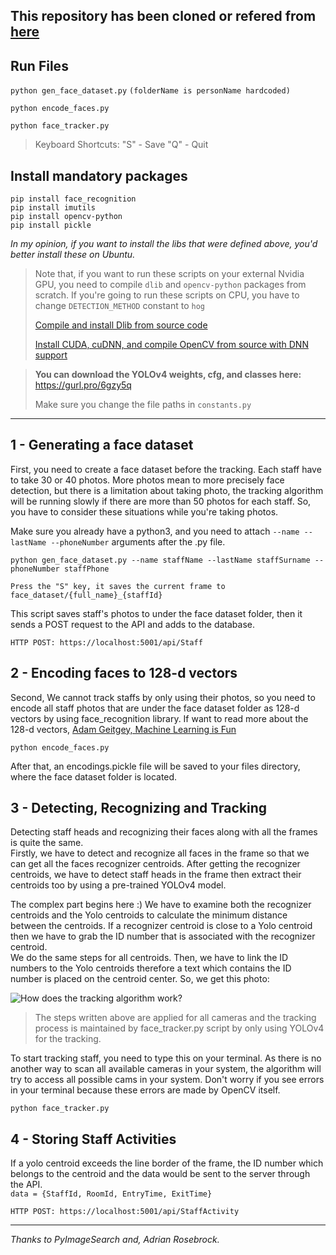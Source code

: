 
## This repository has been cloned or refered from [here](https://github.com/r4tylmz/yolo-dlib-face-recognition)  
  
## Run Files


`python gen_face_dataset.py` `(folderName is personName hardcoded)`

`python encode_faces.py`

`python face_tracker.py`

> Keyboard Shortcuts:
> "S" - Save
>  "Q" - Quit

## Install mandatory packages  
``` pip install dlib  
pip install face_recognition  
pip install imutils  
pip install opencv-python  
pip install pickle  
```  
_In my opinion, if you want to install the libs that were defined above, you'd better install these on Ubuntu._  
> Note that, if you want to run these scripts on your external Nvidia GPU, you need to compile `dlib` and `opencv-python` packages from scratch. If you're going to run these scripts on CPU, you have to change `DETECTION_METHOD` constant to `hog`  
>   
> [Compile and install Dlib from source code](https://learnopencv.com/install-dlib-on-ubuntu/)  
>   
> [Install CUDA, cuDNN, and compile OpenCV from source with DNN support](https://ichi.pro/tr/cuda-destekli-opencv-dnn-ile-yolov4-52704766998916)  
  
  
> **You can download the YOLOv4 weights, cfg, and classes here:** https://gurl.pro/6gzy5q  
>   
> Make sure you change the file paths in `constants.py`  
  
  
<hr>  
  
## 1 - Generating a face dataset  
First, you need to create a face dataset before the tracking. Each staff have to take 30 or 40 photos. More photos mean to more precisely face detection, but there is a limitation about taking photo, the tracking algorithm will be running slowly if there are more than 50 photos for each staff. So, you have to consider these situations while you're taking photos.  
  
Make sure you already have a python3, and you need to attach `--name --lastName --phoneNumber` arguments after the .py file.  
  
`python gen_face_dataset.py --name staffName --lastName staffSurname --phoneNumber staffPhone`  
  
`Press the "S" key, it saves the current frame to face_dataset/{full_name}_{staffId}`  
  
This script saves staff's photos to under the face dataset folder, then it sends a POST request to the API and adds to the database.  
  
`HTTP POST: https://localhost:5001/api/Staff`  
  
## 2 - Encoding faces to 128-d vectors  
Second, We cannot track staffs by only using their photos, so you need to encode all staff photos that are under the face dataset folder as 128-d vectors by using face_recognition library. If want to read more about the 128-d vectors, [Adam Geitgey, Machine Learning is Fun](https://medium.com/@ageitgey/machine-learning-is-fun-part-4-modern-face-recognition-with-deep-learning-c3cffc121d78)  
  
`python encode_faces.py`  
  
  After that, an encodings.pickle file will be saved to your files directory, where the face dataset folder is located.  
  
  
## 3 - Detecting, Recognizing and Tracking  
Detecting staff heads and recognizing their faces along with all the frames is quite the same.  
Firstly, we have to detect and recognize all faces in the frame so that we can get all the faces recognizer centroids. After getting the recognizer centroids, we have to detect staff heads in the frame then extract their centroids too by using a pre-trained YOLOv4 model.  
  
The complex part begins here :) We have to examine both the recognizer centroids and the Yolo centroids to calculate the minimum distance between the centroids. If a recognizer centroid is close to a Yolo centroid then we have to grab the ID number that is associated with the recognizer centroid.  
We do the same steps for all centroids. Then, we have to link the ID numbers to the Yolo centroids therefore a text which contains the ID number is placed on the centroid center. So, we get this photo:  
  
![How does the tracking algorithm work?](FaceRecognizer/imgs/1.png)  
  
> The steps written above are applied for all cameras and the tracking process is maintained by face_tracker.py script by only using YOLOv4 for the tracking.  
  
To start tracking staff, you need to type this on your terminal. As there is no another way to scan all available cameras in your system, the algorithm will try to access all possible cams in your system. Don't worry if you see errors in your terminal because these errors are made by OpenCV itself.   
  
`python face_tracker.py`  
  
## 4 - Storing Staff Activities  
If a yolo centroid exceeds the line border of the frame, the ID number which belongs to the centroid and the data would be sent to the server through the API.  
`data = {StaffId, RoomId, EntryTime, ExitTime}`  
  
`HTTP POST: https://localhost:5001/api/StaffActivity`  
<hr>  
  
_Thanks to PyImageSearch and, Adrian Rosebrock._